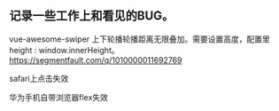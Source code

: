 记录一些工作上和看见的BUG。 
-----------------------------------------------------------------------------------------------------------------------------------------
vue-awesome-swiper   上下轮播轮播距离无限叠加。需要设置高度，配置里 height : window.innerHeight。https://segmentfault.com/q/1010000011692769

safari上点击失效

华为手机自带浏览器flex失效
